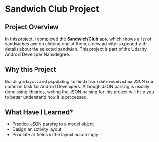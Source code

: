 # Sandwich Club Project

## Project Overview
In this project, I completed the **Sandwich Club** app, which shows 
a list of sandwiches and on clicking one of them, a new activity is 
opened with details about the selected sandwich. This project is 
part of the Udacity Android Developer Nanodegree.

## Why this Project

Building a layout and populating its fields from data received as JSON
is a common task for Android Developers. Although JSON parsing is usually
done using libraries, writing the JSON parsing for  this project will
help you to better understand how it is processed.

## What Have I Learned?
- Practice JSON parsing to a model object
- Design an activity layout
- Populate all fields in the layout accordingly

